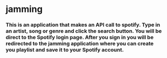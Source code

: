 # jamming

### This is an application that makes an API call to spotify. Type in an artist, song or genre and click the search button. You will be direct to the Spotify login page. After you sign in you will be redirected to the jamming application where you can create you playlist and save it to your Spotify account.
